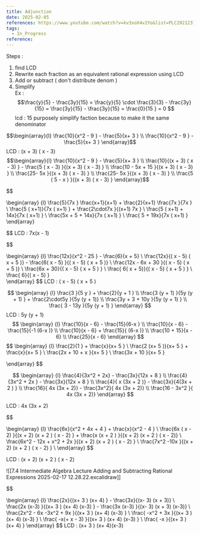 ```yaml
---
title: Adjunction
date: 2025-02-05
references: https://www.youtube.com/watch?v=kv3xoX4v2Yo&list=PLC292123722B1B450&index=15
tags:
  - In_Progress
reference:
---
```



Steps  : 
 1. find LCD    
 2. Rewrite each fraction as an equivalent  rational expression  using  LCD   
 3. Add or subtract ( don't distribute  denom ) 
 4. Simplify  
Ex :  $$\frac{y}{5}  -  \frac{3y}{15}  =  \frac{y}{5} \cdot \frac{3}{3}   -  \frac{3y}{15} =  \frac{3y}{15}   -  \frac{3y}{15}  =  \frac{0}{15 }  =   0  $$ 
lcd : 15 purposely  simplify  faction because to make it the same denominator 






$$\begin{array}{l}
\frac{10}{x^2   -  9 }  - \frac{5}{x+  3 }    \\
\frac{10}{x^2   -  9 }  - \frac{5}{x+  3 }  
\end{array}$$ 
LCD :  (x +  3) ( x -  3) 
$$\begin{array}{l}
\frac{10}{x^2   -  9 }  - \frac{5}{x+  3 }    \\
\frac{10}{(x +  3) ( x -  3)  }  - \frac{5 ( x -  3) }{(x +  3) ( x -  3) }    \\
\frac{10  - 5x   +  15  }{(x +  3) ( x -  3)  }   \\
\frac{25- 5x  }{(x +  3) ( x -  3)  }   \\
\frac{25- 5x  }{(x +  3) ( x -  3)  }   \\
\frac{5 ( 5 - x  )  }{(x +  3) ( x -  3)  }  
\end{array}$$





$$

\begin{array} {l}
\frac{5}{7x  } \frac{x+1}{x+1}   + \frac{2}{x+1} \frac{7x }{7x }    \\
\frac{5 ( x+1)}{7x ( x+1)  }   + \frac{2\cdot7x }{(x+1) 7x }   \\
\frac{5 ( x+1)  +  14x}{7x ( x+1)  }     \\ 
\frac{5x   +  5 +  14x}{7x ( x+1)  }     \\
\frac{  5 +  19x}{7x ( x+1)  }    
\end{array} 

$$
LCD  :   7x(x - 1)  

$$

\begin{array} {l}
\frac{12x}{x^2  -  25 } -  \frac{6}{x +  5}   \\
\frac{12x}{( x  - 5)  ( x  + 5 )} -  \frac{6( x  - 5)  }{( x  - 5)  ( x  + 5 )}   \\
\frac{12x  - 6x +  30  }{( x  - 5)  ( x  + 5 )}   \\
\frac{6x +   30}{( x  - 5)  ( x  + 5 )  }     \\
\frac{ 6( x    +  5)}{( x  - 5)  ( x  + 5 )  }      \\
\frac{ 6}{( x  - 5)  }    
\end{array} 
$$
LCD  :   ( x  - 5)  ( x  + 5 )


$$
\begin{array} {l}
 \frac{3 }{5 y  } +  \frac{2}{y  +  1 }  
 \\
 \frac{3 (y + 1) }{5y (y + 1) } +  \frac{2\cdot5y }{5y (y + 1)}    \\
 \frac{3y + 3  + 10y  }{5y (y + 1) }    \\
 \frac{ 3  -  13y  }{5y (y + 1) }  
\end{array}
$$
LCD  :  5y (y + 1)
$$
\begin{array} {l}
\frac{10}{x  - 6}  - \frac{15}{6-x } \\
\frac{10}{x  - 6}  - \frac{15}{-1  (6-x )}  \\
\frac{10}{x  - 6}     +  \frac{15}{ (6-x )}  \\
\frac{10 + 15}{x  - 6}       \\
\frac{25}{x  - 6}  
\end{array}
$$ 
$$
\begin{array} {l}
\frac{2}{1 }  +  \frac{x}{x+  5 } \\
\frac{2 (x+  5 )}{x+  5 } + \frac{x}{x+  5 } \\
\frac{2x    + 10   + x  }{x+  5 }  \\
\frac{3x    + 10  }{x+  5 } 
 
\end{array}
$$

$$
\begin{array} {l}
\frac{4}{3x^2   + 2x}   -  \frac{3x}{12x +  8 } \\
\frac{4}{3x^2   + 2x }   -  \frac{3x}{12x +  8 }  \\
\frac{4}{ x (3x  + 2 )}   -  \frac{3x}{4(3x  + 2 ) }  \\
\frac{16}{ 4x (3x + 2)}   -  \frac{3x^2}{ 4x (3x + 2)}  \\
\frac{16  - 3x^2 }{ 4x (3x + 2)} 
\end{array}
$$

LCD  :  4x (3x + 2)


$$

\begin{array} {l}
\frac{6x}{x^2  +  4x   + 4 }   +  \frac{x}{x^2 -  4 } \\
\frac{6x  ( x - 2) }{(x +  2) (x + 2 ) ( x - 2) }   + \frac{x (x + 2 ) }{(x +  2) (x + 2 ) ( x - 2)}   \\   
\frac{6x^2 - 12x   +  x^2 + 2x  }{(x +  2) (x + 2 ) ( x - 2) }    \\
\frac{7x^2 -10x  }{(x +  2) (x + 2 ) ( x - 2) }   \\
\end{array}
$$

LCD  :  (x +  2) (x + 2 ) ( x - 2)

![[7.4 Intermediate Algebra Lecture  Adding and Subtracting Rational Expressions 2025-02-17 12.28.22.excalidraw]]

$$

\begin{array} {l} 
\frac{2x}{(x+ 3 ) (x+ 4) } - \frac{3x}{(x- 3) (x  + 3)}  \\
\frac{2x (x-3) }{(x+ 3 ) (x+ 4) (x-3)  } - \frac{3x (x-3) }{(x- 3) (x  + 3) (x-3)}  \\
\frac{2x^2  - 6x  -3x^2  +  9x }{(x+ 3 ) (x+ 4) (x-3)  }  \\
\frac{   -x^2  +  3x }{(x+ 3 ) (x+ 4) (x-3)  }  \\
\frac{  -x(+ x - 3) }{(x+ 3 ) (x+ 4) (x-3)  }  \\
\frac{  -x }{(x+ 3 ) (x+ 4) }
\end{array}
$$ LCD : (x+ 3 ) (x+ 4)(x-3)